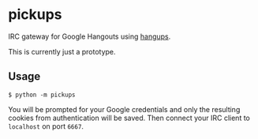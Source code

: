 # pickups

IRC gateway for Google Hangouts using
[hangups](https://github.com/tdryer/hangups).

This is currently just a prototype.


## Usage

`$ python -m pickups`

You will be prompted for your Google credentials and only the resulting cookies
from authentication will be saved. Then connect your IRC client to `localhost`
on port `6667`.
